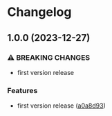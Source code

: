 # Changelog

## 1.0.0 (2023-12-27)


### ⚠ BREAKING CHANGES

* first version release

### Features

* first version release ([a0a8d93](https://github.com/lancedikson/selection-to-md-link/commit/a0a8d93ec0862f868ddba0afff1152f7511bff68))
